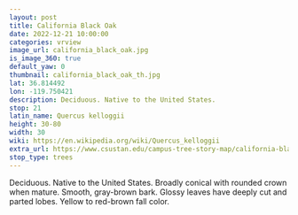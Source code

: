 ```yaml
---
layout: post
title: California Black Oak
date: 2022-12-21 10:00:00
categories: vrview
image_url: california_black_oak.jpg
is_image_360: true
default_yaw: 0
thumbnail: california_black_oak_th.jpg
lat: 36.814492
lon: -119.750421
description: Deciduous. Native to the United States.
stop: 21
latin_name: Quercus kelloggii
height: 30-80
width: 30
wiki: https://en.wikipedia.org/wiki/Quercus_kelloggii
extra_url: https://www.csustan.edu/campus-tree-story-map/california-black-oak-quercus-kelloggii
stop_type: trees
---
```

Deciduous. Native to the United States. Broadly conical with rounded crown when mature. Smooth, gray-brown bark. Glossy leaves have deeply cut and parted lobes. Yellow to red-brown fall color.